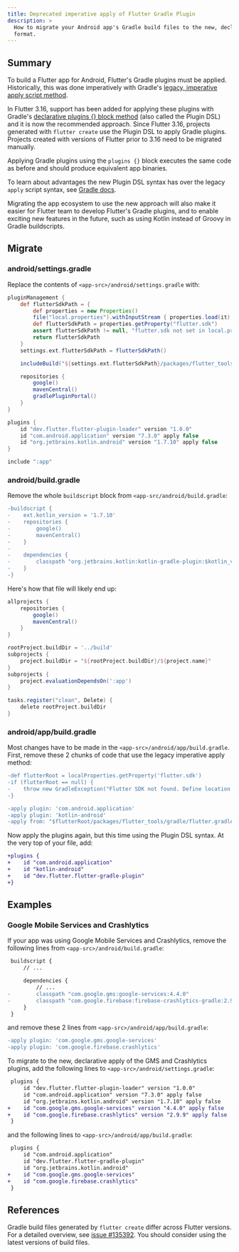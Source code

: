 ```yaml
---
title: Deprecated imperative apply of Flutter Gradle Plugin
description: >
  How to migrate your Android app's Gradle build files to the new, declarative
  format.
---
```


## Summary

To build a Flutter app for Android, Flutter's Gradle plugins must be applied.
Historically, this was done imperatively with Gradle's
[legacy, imperative apply script method][].

In Flutter 3.16, support has been added for applying these plugins with Gradle's
[declarative plugins {} block method][] (also called the Plugin DSL) and it is
now the recommended approach. Since Flutter 3.16, projects generated with
`flutter create` use the Plugin DSL to apply Gradle plugins. Projects created
with versions of Flutter prior to 3.16 need to be migrated manually.

Applying Gradle plugins using the `plugins {}` block executes the same code as
before and should produce equivalent app binaries.

To learn about advantages the new Plugin DSL syntax has over the legacy `apply`
script syntax, see [Gradle docs][plugins block].

Migrating the app ecosystem to use the new approach will also make it easier for
Flutter team to develop Flutter's Gradle plugins, and to enable exciting new
features in the future, such as using Kotlin instead of Groovy in Gradle
buildscripts.

## Migrate

### android/settings.gradle

Replace the contents of `<app-src>/android/settings.gradle` with:

```gradle
pluginManagement {
    def flutterSdkPath = {
        def properties = new Properties()
        file("local.properties").withInputStream { properties.load(it) }
        def flutterSdkPath = properties.getProperty("flutter.sdk")
        assert flutterSdkPath != null, "flutter.sdk not set in local.properties"
        return flutterSdkPath
    }
    settings.ext.flutterSdkPath = flutterSdkPath()

    includeBuild("${settings.ext.flutterSdkPath}/packages/flutter_tools/gradle")

    repositories {
        google()
        mavenCentral()
        gradlePluginPortal()
    }
}

plugins {
    id "dev.flutter.flutter-plugin-loader" version "1.0.0"
    id "com.android.application" version "7.3.0" apply false
    id "org.jetbrains.kotlin.android" version "1.7.10" apply false
}

include ":app"
```

### android/build.gradle

Remove the whole `buildscript` block from `<app-src/android/build.gradle`:

```diff
-buildscript {
-    ext.kotlin_version = '1.7.10'
-    repositories {
-        google()
-        mavenCentral()
-    }
-
-    dependencies {
-        classpath "org.jetbrains.kotlin:kotlin-gradle-plugin:$kotlin_version"
-    }
-}
```

Here's how that file will likely end up:

```gradle
allprojects {
    repositories {
        google()
        mavenCentral()
    }
}

rootProject.buildDir = '../build'
subprojects {
    project.buildDir = "${rootProject.buildDir}/${project.name}"
}
subprojects {
    project.evaluationDependsOn(':app')
}

tasks.register("clean", Delete) {
    delete rootProject.buildDir
}
```

### android/app/build.gradle

Most changes have to be made in the `<app-src>/android/app/build.gradle`. First,
remove these 2 chunks of code that use the legacy imperative apply method:

```diff
-def flutterRoot = localProperties.getProperty('flutter.sdk')
-if (flutterRoot == null) {
-    throw new GradleException("Flutter SDK not found. Define location with flutter.sdk in the local.properties file.")
-}
```

```diff
-apply plugin: 'com.android.application'
-apply plugin: 'kotlin-android'
-apply from: "$flutterRoot/packages/flutter_tools/gradle/flutter.gradle"
```

Now apply the plugins again, but this time using the Plugin DSL syntax. At the
very top of your file, add:

```diff
+plugins {
+    id "com.android.application"
+    id "kotlin-android"
+    id "dev.flutter.flutter-gradle-plugin"
+}
```

## Examples

### Google Mobile Services and Crashlytics

If your app was using Google Mobile Services and Crashlytics, remove the
following lines from `<app-src>/android/build.gradle`:

```diff
 buildscript {
     // ...

     dependencies {
         // ...
-        classpath "com.google.gms:google-services:4.4.0"
-        classpath "com.google.firebase:firebase-crashlytics-gradle:2.9.9"
     }
 }
```

and remove these 2 lines from `<app-src>/android/app/build.gradle`:

```diff
-apply plugin: 'com.google.gms.google-services'
-apply plugin: 'com.google.firebase.crashlytics'
```

To migrate to the new, declarative apply of the GMS and Crashlytics plugins, add
the following lines to `<app-src>/android/settings.gradle`:

```diff
 plugins {
     id "dev.flutter.flutter-plugin-loader" version "1.0.0"
     id "com.android.application" version "7.3.0" apply false
     id "org.jetbrains.kotlin.android" version "1.7.10" apply false
+    id "com.google.gms.google-services" version "4.4.0" apply false
+    id "com.google.firebase.crashlytics" version "2.9.9" apply false
 }
```

and the following lines to `<app-src>/android/app/build.gradle`:

```diff
 plugins {
     id "com.android.application"
     id "dev.flutter.flutter-gradle-plugin"
     id "org.jetbrains.kotlin.android"
+    id "com.google.gms.google-services"
+    id "com.google.firebase.crashlytics"
 }
```

## References

Gradle build files generated by `flutter create` differ across Flutter versions.
For a detailed overview, see [issue #135392][]. You should consider using the
latest versions of build files.

[legacy, imperative apply script method]: https://docs.gradle.org/8.5/userguide/plugins.html#sec:script_plugins
[declarative plugins {} block method]: https://docs.gradle.org/8.5/userguide/plugins.html#sec:plugins_block
[plugins block]: https://docs.gradle.org/current/userguide/plugins.html#plugins_dsl_limitations
[issue #135392]: https://github.com/flutter/flutter/issues/135392

